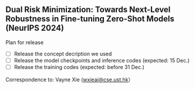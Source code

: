 ## Dual Risk Minimization: Towards Next-Level Robustness in Fine-tuning Zero-Shot Models (NeurIPS 2024)

Plan for release

- [ ] Release the concept decription we used 
- [ ] Release the model checkpoints and inference codes (expected: 15 Dec.)
- [ ] Release the training codes (expected: before 31 Dec.)

Correspondence to: Vayne Xie (wxieai@cse.ust.hk）

